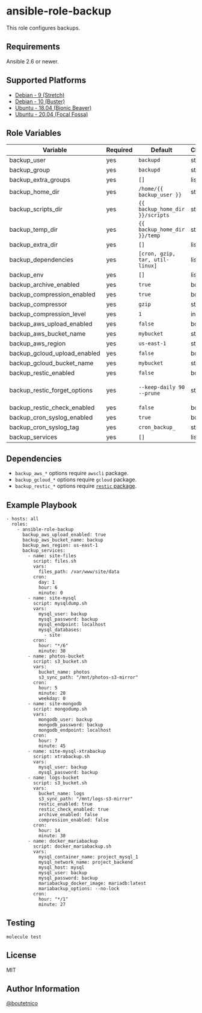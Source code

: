 ansible-role-backup
===================

This role configures backups.

Requirements
------------

Ansible 2.6 or newer.

Supported Platforms
-------------------

- [Debian - 9 (Stretch)](https://wiki.debian.org/DebianStretch)
- [Debian - 10 (Buster)](https://wiki.debian.org/DebianBuster)
- [Ubuntu - 18.04 (Bionic Beaver)](http://releases.ubuntu.com/18.04/)
- [Ubuntu - 20.04 (Focal Fossa)](http://releases.ubuntu.com/20.04/)

Role Variables
--------------

| Variable                     | Required | Default                         | Choices | Comments                                    |
|------------------------------|----------|---------------------------------|---------|---------------------------------------------|
| backup_user                  | yes      | `backupd`                       | string  | User who runs backup scripts                |
| backup_group                 | yes      | `backupd`                       | string  |                                             |
| backup_extra_groups          | yes      | `[]`                            | list    | Add `backup_user` to additional groups      |
| backup_home_dir              | yes      | `/home/{{ backup_user }}`       | string  |                                             |
| backup_scripts_dir           | yes      | `{{ backup_home_dir }}/scripts` | string  |                                             |
| backup_temp_dir              | yes      | `{{ backup_home_dir }}/temp`    | string  |                                             |
| backup_extra_dir             | yes      | `[]`                            | list    | Create additional directories if needed     |
| backup_dependencies          | yes      | `[cron, gzip, tar, util-linux]` | list    |                                             |
| backup_env                   | yes      | `[]`                            | list    |                                             |
| backup_archive_enabled       | yes      | `true`                          | bool    | Wether or not to pack files into an archive |
| backup_compression_enabled   | yes      | `true`                          | bool    | Wether or not to compress the archive file  |
| backup_compressor            | yes      | `gzip`                          | string  |                                             |
| backup_compression_level     | yes      | `1`                             | int     |                                             |
| backup_aws_upload_enabled    | yes      | `false`                         | bool    |                                             |
| backup_aws_bucket_name       | yes      | `mybucket`                      | string  |                                             |
| backup_aws_region            | yes      | `us-east-1`                     | string  |                                             |
| backup_gcloud_upload_enabled | yes      | `false`                         | bool    |                                             |
| backup_gcloud_bucket_name    | yes      | `mybucket`                      | string  |                                             |
| backup_restic_enabled        | yes      | `false`                         | bool    |                                             |
| backup_restic_forget_options | yes      | `--keep-daily 90 --prune`       | string  | See (all options)[https://restic.readthedocs.io/en/latest/060_forget.html#removing-snapshots-according-to-a-policy]. |
| backup_restic_check_enabled  | yes      | `false`                         | bool    |                                             |
| backup_cron_syslog_enabled   | yes      | `true`                          | bool    | Log script output to syslog                 |
| backup_cron_syslog_tag       | yes      | `cron_backup_`                  | string  |                                             |
| backup_services              | yes      | `[]`                            | list    | Scripts to install. See `defaults/main.yml` |

Dependencies
------------

- `backup_aws_*` options require `awscli` package.
- `backup_gcloud_*` options require `gcloud` package.
- `backup_restic_*` options require [`restic` package](https://github.com/boutetnico/ansible-role-restic).

Example Playbook
----------------

    - hosts: all
      roles:
        - ansible-role-backup
          backup_aws_upload_enabled: true
          backup_aws_bucket_name: backup
          backup_aws_region: us-east-1
          backup_services:
            - name: site-files
              script: files.sh
              vars:
                files_path: /var/www/site/data
              cron:
                day: 1
                hour: 6
                minute: 0
            - name: site-mysql
              script: mysqldump.sh
              vars:
                mysql_user: backup
                mysql_password: backup
                mysql_endpoint: localhost
                mysql_databases:
                  - site
              cron:
                hour: "*/6"
                minute: 30
            - name: photos-bucket
              script: s3_bucket.sh
              vars:
                bucket_name: photos
                s3_sync_path: "/mnt/photos-s3-mirror"
              cron:
                hour: 5
                minute: 20
                weekday: 0
            - name: site-mongodb
              script: mongodump.sh
              vars:
                mongodb_user: backup
                mongodb_password: backup
                mongodb_endpoint: localhost
              cron:
                hour: 7
                minute: 45
            - name: site-mysql-xtrabackup
              script: xtrabackup.sh
              vars:
                mysql_user: backup
                mysql_password: backup
            - name: logs-bucket
              script: s3_bucket.sh
              vars:
                bucket_name: logs
                s3_sync_path: "/mnt/logs-s3-mirror"
                restic_enabled: true
                restic_check_enabled: true
                archive_enabled: false
                compression_enabled: false
              cron:
                hour: 14
                minute: 30
            - name: docker_mariabackup
              script: docker_mariabackup.sh
              vars:
                mysql_container_name: project_mysql_1
                mysql_network_name: project_backend
                mysql_host: mysql
                mysql_user: backup
                mysql_password: backup
                mariabackup_docker_image: mariadb:latest
                mariabackup_options: --no-lock
              cron:
                hour: "*/1"
                minute: 27

Testing
-------

    molecule test

License
-------

MIT

Author Information
------------------

[@boutetnico](https://github.com/boutetnico)
